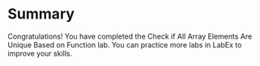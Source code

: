 # Summary

Congratulations! You have completed the Check if All Array Elements Are Unique Based on Function lab. You can practice more labs in LabEx to improve your skills.

